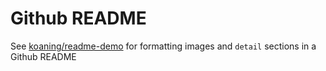 # Github README

See [koaning/readme-demo](https://raw.githubusercontent.com/koaning/readme-demo/master/README.md) for formatting images and `detail` sections in a Github README
